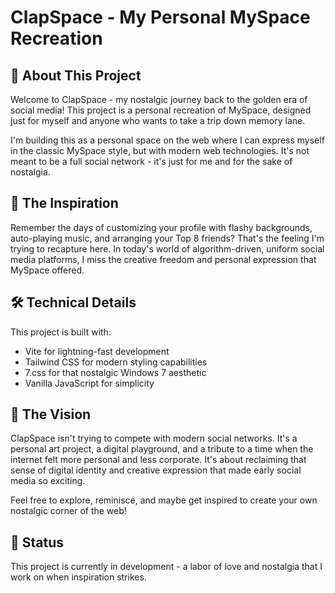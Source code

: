 # ClapSpace - My Personal MySpace Recreation

## 🌟 About This Project

Welcome to ClapSpace - my nostalgic journey back to the golden era of social media! This project is a personal recreation of MySpace, designed just for myself and anyone who wants to take a trip down memory lane.

I'm building this as a personal space on the web where I can express myself in the classic MySpace style, but with modern web technologies. It's not meant to be a full social network - it's just for me and for the sake of nostalgia.

## 💭 The Inspiration

Remember the days of customizing your profile with flashy backgrounds, auto-playing music, and arranging your Top 8 friends? That's the feeling I'm trying to recapture here. In today's world of algorithm-driven, uniform social media platforms, I miss the creative freedom and personal expression that MySpace offered.

## 🛠️ Technical Details

This project is built with:
- Vite for lightning-fast development
- Tailwind CSS for modern styling capabilities
- 7.css for that nostalgic Windows 7 aesthetic
- Vanilla JavaScript for simplicity

## 🚀 The Vision

ClapSpace isn't trying to compete with modern social networks. It's a personal art project, a digital playground, and a tribute to a time when the internet felt more personal and less corporate. It's about reclaiming that sense of digital identity and creative expression that made early social media so exciting.

Feel free to explore, reminisce, and maybe get inspired to create your own nostalgic corner of the web!

## 📝 Status

This project is currently in development - a labor of love and nostalgia that I work on when inspiration strikes.
